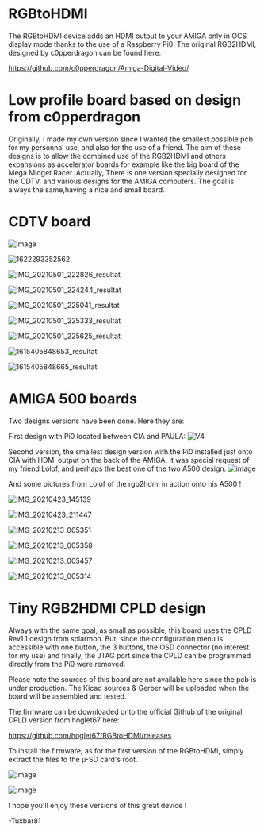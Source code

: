 # RGBtoHDMI
The RGBtoHDMI device adds an HDMI output to your AMIGA only in OCS display mode thanks to the use of a Raspberry Pi0.
The original RGB2HDMI, designed by c0pperdragon can be found here:

https://github.com/c0pperdragon/Amiga-Digital-Video/

# Low profile board based on design from c0pperdragon
Originally, I made my own version since I wanted the smallest possible pcb for my personnal use, and also for the use of a friend.
The aim of these designs is to allow the combined use of the RGB2HDMI and others expansions as accelerator boards for example like the big board of the Mega Midget Racer.
Actually, There is one version specially designed for the CDTV, and various designs for the AMIGA computers.
The goal is always the same,having a nice and small board.

# CDTV board
![image](https://user-images.githubusercontent.com/80821708/132410431-fb2bdf61-70f5-4863-b9c6-cae65485336b.png)

![1622293352562](https://user-images.githubusercontent.com/80821708/132410642-dd25a9fc-f3ce-4397-81d3-e1ae0d64e1fb.jpg)

![IMG_20210501_222826_resultat](https://user-images.githubusercontent.com/80821708/132411526-43023d0d-eaa4-41f6-a8fa-b204dde81fd9.jpg)

![IMG_20210501_224244_resultat](https://user-images.githubusercontent.com/80821708/132411543-d681bf73-5469-496c-a949-94a47b4ae61e.jpg)

![IMG_20210501_225041_resultat](https://user-images.githubusercontent.com/80821708/132411590-94cab32f-e762-4a70-8c78-0f1da8f854bf.jpg)

![IMG_20210501_225333_resultat](https://user-images.githubusercontent.com/80821708/132411599-e366d9e6-0eb8-45a4-b487-9b2f5f358822.jpg)

![IMG_20210501_225625_resultat](https://user-images.githubusercontent.com/80821708/132411629-3db1580f-56d0-429d-8ea7-b17f3332dc45.jpg)

![1615405848653_resultat](https://user-images.githubusercontent.com/80821708/132411637-d0491843-9d2f-4cf6-9086-303502c5d252.jpg)

![1615405848665_resultat](https://user-images.githubusercontent.com/80821708/132411645-ddd7a561-771b-46e4-bd82-97a1b9bce416.jpg)



# AMIGA 500 boards

Two designs versions have been done. Here they are:

First design with Pi0 located between CIA and PAULA:
![V4](https://user-images.githubusercontent.com/80821708/132412268-e0bb7d3b-5a37-4486-aa96-4f820c219baa.png)

Second version, the smallest design version with the Pi0 installed just onto CIA with HDMI output on the back of the AMIGA.
It was special request of my friend Lolof, and perhaps the best one of the two A500 design:
![image](https://user-images.githubusercontent.com/80821708/132412629-29ea0ea0-a922-4344-a19a-af96bae85576.png)

And some pictures from Lolof of the rgb2hdmi in action onto his A500 !

![IMG_20210423_145139](https://user-images.githubusercontent.com/80821708/132981505-030add7e-4199-458c-a330-fcac5729eac1.jpg)

![IMG_20210423_211447](https://user-images.githubusercontent.com/80821708/132981508-14c5bdd8-64be-44bb-870c-06a4b601cd61.jpg)

![IMG_20210213_005351](https://user-images.githubusercontent.com/80821708/132981515-8da6a3e6-85f4-4889-8c44-c4605345ae53.jpg)

![IMG_20210213_005358](https://user-images.githubusercontent.com/80821708/132981519-db6cba76-727e-43c0-984e-e7bd96fe2b86.jpg)

![IMG_20210213_005457](https://user-images.githubusercontent.com/80821708/132981528-32f65116-420a-4bd4-ae75-6ccdb10f2052.jpg)

![IMG_20210213_005314](https://user-images.githubusercontent.com/80821708/132981533-9b068d35-23b8-4d4f-8aa6-f0ac9f72b23c.jpg)

# Tiny RGB2HDMI CPLD design
Always with the same goal, as small as possible, this board uses the CPLD Rev1.1 design from solarmon. But, since the configuration menu is accessible with one button, the 3 buttons, the OSD connector (no interest for my use) and finally, the JTAG port since the CPLD can be programmed directly from the Pi0 were removed.

Please note the sources of this board are not available here since the pcb is under production. The Kicad sources & Gerber will be uploaded when the board will be assembled and tested.

The firmware can be downloaded onto the official Github of the original CPLD version from hoglet67 here:

https://github.com/hoglet67/RGBtoHDMI/releases

To install the firmware, as for the first version of the RGBtoHDMI, simply extract the files to the µ-SD card's root.

![image](https://user-images.githubusercontent.com/80821708/132826561-6fb60b14-e7db-407c-a425-348a76279220.png)

![image](https://user-images.githubusercontent.com/80821708/132827916-c7b55879-f51a-4bb0-92b4-2e005b7a4995.png)


I hope you'll enjoy these versions of this great device !

-Tuxbar81
